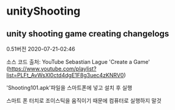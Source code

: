 # unityShooting
unity shooting game creating
changelogs
-----------------------------------------------------------------------------------------------------------------------------------------------------------------------------------
0.51버전 2020-07-21-02:46

소스 코드 출처: YouTube Sebastian Lague 'Create a Game' (https://www.youtube.com/playlist?list=PLFt_AvWsXl0ctd4dgE1F8g3uec4zKNRV0)

'Shooting101.apk'파일을 스마트폰에 넣고 설치 후 실행

스마트 폰 터치로 조이스틱을 움직이기 때문에 컴퓨터로 실행하지 말것